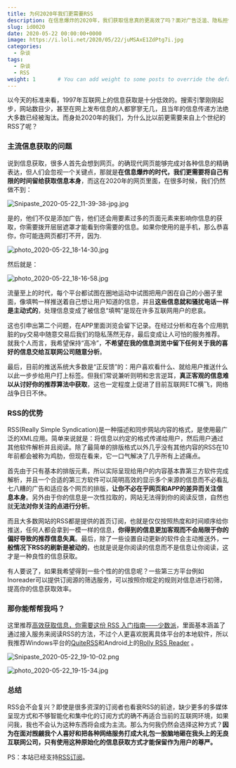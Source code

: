 ```yaml
---
title: 为何2020年我们更需要RSS
description: 在信息爆炸的2020年，我们获取信息真的更高效了吗？面对广告泛滥、隐私担忧与算法“投喂”，我们似乎被动地淹没在信息洪流中。本文探讨了为何诞生于上世纪末的RSS（简易信息聚合）这种看似过时的技术，反而能帮助我们摆脱干扰，回归纯粹、高效、注重隐私的信息获取方式，重拾作为用户的尊严。
slug: id0020
date: 2020-05-22 00:00:00+0000
image: https://i.loli.net/2020/05/22/juMSAxE1ZdPtg7i.jpg
categories:
  - 杂谈
tags:
  - 杂谈
  - RSS
weight: 1       # You can add weight to some posts to override the default sorting (date descending)
---
```


以今天的标准来看，1997年互联网上的信息获取是十分低效的。搜索引擎刚刚起步，网站数目少，甚至在网上发布信息的人都寥寥无几，且当年的信息传递方法绝大多数已经被淘汰。而身处2020年的我们，为什么比以前更需要来自上个世纪的RSS了呢？

### 主流信息获取的问题

说到信息获取，很多人首先会想到网页。的确现代网页能够完成对各种信息的精确表达，但人们会忽视一个关键点，那就是**在信息爆炸的时代，我们更需要将自己有限的时间留给获取信息本身**，而这在2020年的网页里面，在很多时候，我们仍然做不到：

![Snipaste_2020-05-22_11-39-38-jpg.jpg](https://i.loli.net/2020/05/22/Cp18K5H9eshiumF.jpg)

是的，他们不仅是添加广告，他们还会用要素过多的页面元素来影响你信息的获取，你需要拨开层层遮罩才能看到你需要的信息。如果你使用的是手机，那么恭喜你，你可能连网页都打不开，因为.

![photo_2020-05-22_18-14-30.jpg](https://i.loli.net/2020/05/22/MjiurcRlSeX1B4J.jpg)

然后就是：

![photo_2020-05-22_18-16-58.jpg](https://i.loli.net/2020/05/22/BbJusGERrPqQanU.jpg)

流量至上的时代，每个平台都试图在圈地运动中试图把用户困在自己的小圈子里面，像填鸭一样推送着自己想让用户知道的信息，并且**这些信息就和骚扰电话一样是主动式的**，处理信息变成了被信息“填鸭”是现在许多互联网用户的悲哀。

这也引申出第二个问题，在APP里面浏览会留下记录。在经过分析和在各个应用肮脏的py交易中随意交易后我们的隐私荡然无存，最后变成让人可怕的服务推荐。就我个人而言，我希望保持“高冷”，**不希望在我的信息浏览中留下任何关于我的喜好的信息交给互联网公司随意分析**。

最后，目前的推送系统大多数是“正反馈”的：用户喜欢看什么、就给用户推送什么以此一步步给用户打上标签。但我们常说兼听则明和忠言逆耳，**真正客观的信息难以从讨好你的推荐算法中获取**，这也一定程度上促进了目前互联网ETC横飞，网络战争日日不休。

### RSS的优势

RSS(Really Simple Syndication)是一种描述和同步网站内容的格式，是使用最广泛的XML应用。简单来说就是：将信息以约定的格式传递给用户，然后用户通过其他软件解析并且阅读。除了最简单的排版格式以外几乎没有其他内容的RSS在10年前都会被称为鸡肋，但现在看来，它一口气解决了几乎所有上述痛点。

首先由于只有基本的排版元素，所以实际呈现给用户的内容基本靠第三方软件完成解析，并且一个合适的第三方软件可以简明高效的显示多个来源的信息而不必看乱七八糟的广告和适应各个网页的排版，**让你不必在乎网页和APP的差异而关注信息本身**。另外由于你的信息是一次性拉取的，网站无法得到你的阅读反馈，自然也就**无法对你关注的点进行分析**。

而且大多数网站的RSS都是提供的首页订阅，也就是仅仅按照热度和时间顺序给你推送，任何人都会拿到一模一样的信息，**你得到的信息更加客观而不会局限于你的偏好导致的推荐信息失真**。最后，除了一些设置自动更新的软件会主动推送外，**一般情况下RSS的刷新是被动的**，也就是说是你阅读的信息而不是信息让你阅读，这才是一种良性的信息获取。

有人要说了，如果我希望得到一些个性的的信息呢？一些第三方平台例如Inoreader可以提供订阅源的筛选服务，可以按照你规定的规则对信息进行初筛，提高你的信息获取效率。

### 那你能帮帮我吗？

这里推荐[高效获取信息，你需要这份 RSS 入门指南——少数派](https://sspai.com/post/56391)，里面基本涵盖了通过接入服务来阅读RSS的方法，不过个人更喜欢脱离具体平台的本地软件，所以我推荐Windows平台的[QuiteRSS](https://quiterss.org/)和Android上的[Rolly RSS Reader](https://www.coolapk.com/apk/com.blend.rolly) 。

![Snipaste_2020-05-22_19-10-02.png](https://i.loli.net/2020/05/22/jEHheQqSo9rvwlN.png)

![photo_2020-05-22_19-15-34.jpg](https://i.loli.net/2020/05/22/wopH1XE354cPfRU.jpg)

### 总结

RSS会不会复兴？即使是很多资深的订阅者也看衰RSS的前途，缺少更多的多媒体呈现方式和不够智能化和集中化的订阅方式的确不再适合当前的互联网环境，如果问我，我也不会认为这种东西将会成为主流。那么为何我仍然会选择这种方式？**因为在面对觊觎我个人喜好和把各种网络服务打成大礼包一股脑地砸在我头上的无良互联网公司，只有使用这种原始化的信息获取方式才能保留作为用户的尊严。**

PS：本站已经支持[RSS订阅](https://takuron.top/feed.xml)。
